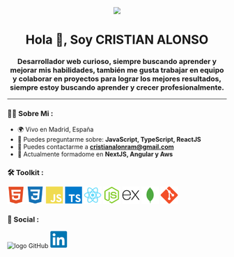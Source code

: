 <div id="header" align="center">
  <img
    src="https://media.giphy.com/media/f3iwJFOVOwuy7K6FFw/giphy.gif"
    width="300px"
  />
  <h1 align="center">Hola 👋, Soy CRISTIAN ALONSO</h1>
  <h3 align="center">
    Desarrollador web curioso, siempre buscando aprender y mejorar mis
    habilidades, también me gusta trabajar en equipo y colaborar en proyectos
    para lograr los mejores resultados, siempre estoy buscando aprender y crecer
    profesionalmente.
  </h3>
</div>

---
 ### 👨‍💻 Sobre Mi : 
 - 🌍 Vivo en Madrid, España 
 - 💬 Puedes preguntarme sobre: **JavaScript, TypeScript, ReactJS**
 - 📧 Puedes contactarme a **cristianalonram@gmail.com**
 - 📖 Actualmente formadome en **NextJS, Angular y Aws**

<div align="left">
  <h3>🛠️ Toolkit :</h3>
  <div>
    <img
      src="https://github.com/devicons/devicon/blob/master/icons/html5/html5-plain.svg"
      alt="logo HTML"
      width="40"
      height="40"
    />
    <img
      src="https://github.com/devicons/devicon/blob/master/icons/css3/css3-plain.svg"
      alt="logo CSS3"
      width="40"
      height="40"
    />
    <img
      src="https://github.com/devicons/devicon/blob/master/icons/javascript/javascript-plain.svg"
      alt="logo JavaScript"
      width="40"
      height="40"
    />
    <img
      src="https://github.com/devicons/devicon/blob/master/icons/typescript/typescript-plain.svg"
      alt="logo TypeScript"
      width="40"
      height="40"
    />
    <img
      src="https://github.com/devicons/devicon/blob/master/icons/react/react-original.svg"
      alt="logo ReactJS"
      width="40"
      height="40"
    />
    <img
      src="https://github.com/devicons/devicon/blob/master/icons/nodejs/nodejs-plain.svg"
      alt="logo NodeJS"
      width="40"
      height="40"
    />
    <img
      src="https://github.com/devicons/devicon/blob/master/icons/express/express-original.svg"
      alt="logo ExpressJS"
      width="40"
      height="40"
    />
    <img
      src="https://github.com/devicons/devicon/blob/master/icons/mongodb/mongodb-plain.svg"
      alt="logo MongoDB"
      width="40"
      height="40"
    />
    <img
      src="https://github.com/devicons/devicon/blob/master/icons/git/git-plain.svg"
      alt="logo GIT"
      width="40"
      height="40"
    />
  </div>
</div>

<div align="left">
  <h3>📲 Social :</h3>
  <img src="https://res.cloudinary.com/dy4mossqz/image/upload/v1682675341/img/github_qpssx6.png" alt="logo GitHub" width="40" height="40">
  <img src="https://github.com/devicons/devicon/blob/master/icons/linkedin/linkedin-original.svg" alt="logo Linkedin"  width="40" height="40" >
</div>
